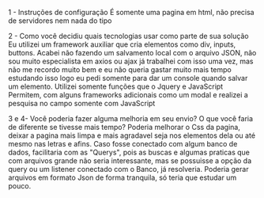 1 - Instruções de configuração
É somente uma pagina em html, não precisa de servidores nem nada do tipo

2 - Como você decidiu quais tecnologias usar como parte de sua solução
Eu utilizei um framework auxiliar que cria elementos como div, inputs, buttons.
Acabei não fazendo um salvamento local com o arquivo JSON, não sou muito especialista em axios ou ajax
já trabalhei com isso uma vez, mas não me recordo muito bem e eu não queria gastar muito mais tempo estudando isso
logo eu pedi somente para dar um console quando salvar um elemento.
Utilizei somente funções que o Jquery e JavaScript Permitem, com alguns frameworks adicionais como um modal
e realizei a pesquisa no campo somente com JavaScript

3 e 4- Você poderia fazer alguma melhoria em seu envio? O que você faria de diferente se tivesse mais tempo?
Poderia melhorar o Css da pagina, deixar a pagina mais limpa e mais agradavel seja nos elementos dela ou até mesmo nas letras e afins.
Caso fosse conectado com algum banco de dados, facilitaria com as "Querys", pois as buscas
e algumas praticas que com arquivos grande não seria interessante, mas se possuisse a opção da query ou um listener conectado com o Banco, já resolveria.
Poderia gerar arquivos em formato Json de forma tranquila, só teria que estudar um pouco.  